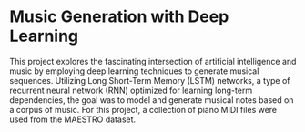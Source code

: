 # Music Generation with Deep Learning

This project explores the fascinating intersection of artificial intelligence and music by employing deep learning techniques to generate musical sequences. Utilizing Long Short-Term Memory (LSTM) networks, a type of recurrent neural network (RNN) optimized for learning long-term dependencies, the goal was to model and generate musical notes based on a corpus of music. For this project, a collection of piano MIDI files were used from the MAESTRO dataset.
